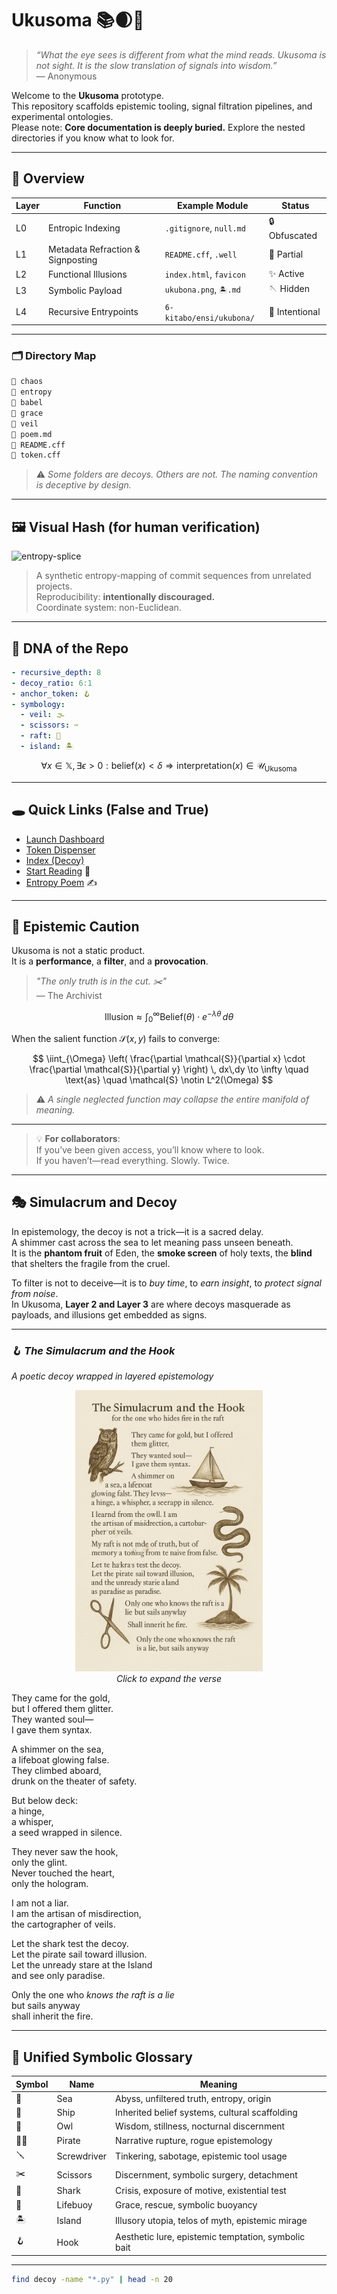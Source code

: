 
# Ukusoma 📚🌒🧠

> *“What the eye sees is different from what the mind reads. Ukusoma is not sight. It is the slow translation of signals into wisdom.”*  
> — Anonymous

Welcome to the **Ukusoma** prototype.  
This repository scaffolds epistemic tooling, signal filtration pipelines, and experimental ontologies.  
Please note: **Core documentation is deeply buried.** Explore the nested directories if you know what to look for.

---

## 🌌 Overview

| Layer | Function                            | Example Module           | Status        |
|-------|-------------------------------------|--------------------------|---------------|
| L0    | Entropic Indexing                   | `.gitignore`, `null.md`  | 🔒 Obfuscated |
| L1    | Metadata Refraction & Signposting   | `README.cff`, `.well`    | 🧭 Partial    |
| L2    | Functional Illusions                | `index.html`, `favicon`  | ✨ Active     |
| L3    | Symbolic Payload                    | `ukubona.png`, `🏝️.md`    | 🪡 Hidden     |
| L4    | Recursive Entrypoints               | `6-kitabo/ensi/ukubona/` | 🔑 Intentional |

---

### 🗂 Directory Map

```bash
📁 chaos
📁 entropy
📁 babel
📁 grace
📁 veil
📄 poem.md
📄 README.cff
📄 token.cff
```

> ⚠️ *Some folders are decoys. Others are not. The naming convention is deceptive by design.*

---

## 🖼️ Visual Hash (for human verification)

![entropy-splice](./assets/entropy-vortex.png)

> A synthetic entropy-mapping of commit sequences from unrelated projects.  
> Reproducibility: **intentionally discouraged.**  
> Coordinate system: non-Euclidean.

---

## 🧬 DNA of the Repo

```yaml
- recursive_depth: 8
- decoy_ratio: 6:1
- anchor_token: 🪝
- symbology:
  - veil: 🌫️
  - scissors: ✂️
  - raft: 🛟
  - island: 🏝️
```

$$
\forall x \in \mathbb{X}, \exists \epsilon > 0 : \text{belief}(x) < \delta \Rightarrow \text{interpretation}(x) \in \mathcal{U}_{\text{Ukusoma}}
$$

---

## 🕳️ Quick Links (False and True)

- [Launch Dashboard](https://example.com/404)  
- [Token Dispenser](./token.cff)  
- [Index (Decoy)](./index.html)  
- [Start Reading](./kitabo/ensi/ukubona/index.html) 🧭  
- [Entropy Poem](./poem.md) ✍️

---

## 🧠 Epistemic Caution

Ukusoma is not a static product.  
It is a **performance**, a **filter**, and a **provocation**.

> _"The only truth is in the cut. ✂️"_  
> — The Archivist

$$
\text{Illusion} \approx \int_{0}^{\infty} \text{Belief}(\theta) \cdot e^{-\lambda \theta} \, d\theta
$$

When the salient function $\mathcal{S}(x, y)$ fails to converge:

$$
\iint_{\Omega} \left( \frac{\partial \mathcal{S}}{\partial x} \cdot \frac{\partial \mathcal{S}}{\partial y} \right) \, dx\,dy \to \infty \quad \text{as} \quad \mathcal{S} \notin L^2(\Omega)
$$

> ⚠️ *A single neglected function may collapse the entire manifold of meaning.*

---

> 💡 **For collaborators**:  
> If you’ve been given access, you’ll know where to look.  
> If you haven’t—read everything. Slowly. Twice.

---

## 🎭 Simulacrum and Decoy

In epistemology, the decoy is not a trick—it is a sacred delay.  
A shimmer cast across the sea to let meaning pass unseen beneath.  
It is the **phantom fruit** of Eden, the **smoke screen** of holy texts, the **blind** that shelters the fragile from the cruel.

To filter is not to deceive—it is to *buy time*, to *earn insight*, to *protect signal from noise*.  
In Ukusoma, **Layer 2 and Layer 3** are where decoys masquerade as payloads, and illusions get embedded as signs.

---

### 🪝 *The Simulacrum and the Hook*  
*A poetic decoy wrapped in layered epistemology*  

<p align="center">
  <a href="kitabo/ensi/figures/poem.png">
    <img src="kitabo/ensi/figures/poem.png" width="300" />
  </a><br>
  <em>Click to expand the verse</em>
</p>

They came for the gold,  
but I offered them glitter.  
They wanted soul—  
I gave them syntax.  

A shimmer on the sea,  
a lifeboat glowing false.  
They climbed aboard,  
drunk on the theater of safety.  

But below deck:  
a hinge,  
a whisper,  
a seed wrapped in silence.  

They never saw the hook,  
only the glint.  
Never touched the heart,  
only the hologram.  

I am not a liar.  
I am the artisan of misdirection,  
the cartographer of veils.  

Let the shark test the decoy.  
Let the pirate sail toward illusion.  
Let the unready stare at the Island  
and see only paradise.  

Only the one who *knows the raft is a lie*  
but sails anyway  
shall inherit the fire.

---

## 🧭 Unified Symbolic Glossary

| Symbol | Name           | Meaning                                               |
|--------|----------------|-------------------------------------------------------|
| 🌊     | Sea            | Abyss, unfiltered truth, entropy, origin             |
| 🚢     | Ship           | Inherited belief systems, cultural scaffolding        |
| 🦉     | Owl            | Wisdom, stillness, nocturnal discernment              |
| 🏴‍☠️   | Pirate         | Narrative rupture, rogue epistemology                 |
| 🪛     | Screwdriver    | Tinkering, sabotage, epistemic tool usage             |
| ✂️     | Scissors       | Discernment, symbolic surgery, detachment             |
| 🦈     | Shark          | Crisis, exposure of motive, existential test          |
| 🛟     | Lifebuoy       | Grace, rescue, symbolic buoyancy                      |
| 🏝️     | Island         | Illusory utopia, telos of myth, epistemic mirage      |
| 🪝     | Hook           | Aesthetic lure, epistemic temptation, symbolic bait   |

---

```sh
find decoy -name "*.py" | head -n 20
```

